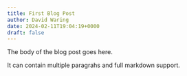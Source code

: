```yaml
---
title: First Blog Post
author: David Waring
date: 2024-02-11T19:04:19+0000
draft: false
---
```


The body of the blog post goes here.

It can contain multiple paragrahs and full markdown support.